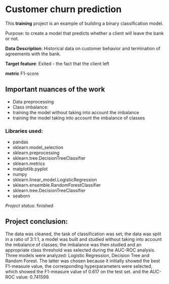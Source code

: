 # Customer churn prediction

This **training** project is an example of building a binary classification model.

Purpose: to create a model that predicts whether a client will leave the bank or not.

**Data Description**:
Historical data on customer behavior and termination of agreements with the bank.

**Target feature**:
Exited - the fact that the client left

**metric**
F1-score

## Important nuances of the work

- Data preprocessing
- Class imbalance:
 - training the model without taking into account the imbalance
 - training the model taking into account the imbalance of classes


### Libraries used:

* pandas
* sklearn.model_selection
* sklearn.preprocessing
* sklearn.tree.DecisionTreeClassifier
* sklearn.metrics
* matplotlib.pyplot
* numpy
* sklearn.linear_model.LogisticRegression
* sklearn.ensemble.RandomForestClassifier
* sklearn.tree.DecisionTreeClassifier
* seaborn

*Project status*: finished

## Project conclusion: 

The data was cleaned, the task of classification was set; the data was split in a ratio of 3:1:1, a model was built and studied without taking into account the imbalance of classes; the imbalance was then studied and an appropriate class threshold was selected during the AUC-ROC analysis. Three models were analyzed: Logistic Regression, Decision Tree and Random Forest. The latter was chosen because it initially showed the best F1-measure value, the corresponding hyperparameters were selected, which showed the F1-measure value of 0.617 on the test set. and the AUC-ROC value: 0.741599.
